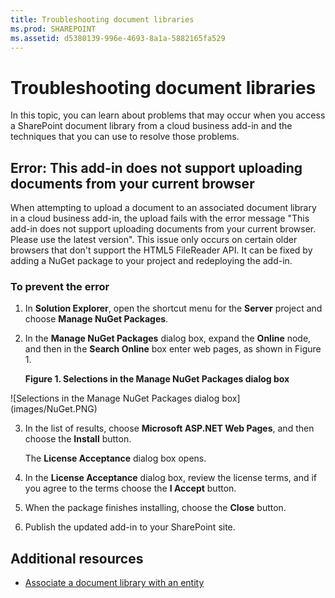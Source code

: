 ```yaml
---
title: Troubleshooting document libraries
ms.prod: SHAREPOINT
ms.assetid: d5380139-996e-4693-8a1a-5882165fa529
---
```



# Troubleshooting document libraries
In this topic, you can learn about problems that may occur when you access a SharePoint document library from a cloud business add-in and the techniques that you can use to resolve those problems.
 





## Error: This add-in does not support uploading documents from your current browser

When attempting to upload a document to an associated document library in a cloud business add-in, the upload fails with the error message "This add-in does not support uploading documents from your current browser. Please use the latest version". This issue only occurs on certain older browsers that don't support the HTML5 FileReader API. It can be fixed by adding a NuGet package to your project and redeploying the add-in.




### To prevent the error


1. In **Solution Explorer**, open the shortcut menu for the **Server** project and choose **Manage NuGet Packages**.


2. In the **Manage NuGet Packages** dialog box, expand the **Online** node, and then in the **Search Online** box enter web pages, as shown in Figure 1.

   **Figure 1. Selections in the Manage NuGet Packages dialog box**



!\[Selections in the Manage NuGet Packages dialog box](images/NuGet.PNG)





3. In the list of results, choose **Microsoft ASP.NET Web Pages**, and then choose the **Install** button.

    The **License Acceptance** dialog box opens.


4. In the **License Acceptance** dialog box, review the license terms, and if you agree to the terms choose the **I Accept** button.


5. When the package finishes installing, choose the **Close** button.


6. Publish the updated add-in to your SharePoint site.



## Additional resources
<a name="bk_addresources"> </a>


-  [Associate a document library with an entity](associate-a-document-library-with-an-entity.md)




